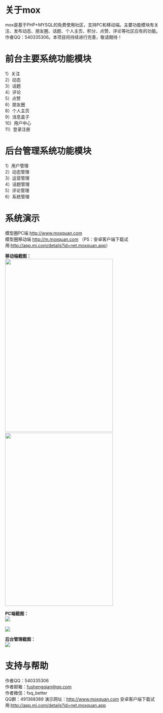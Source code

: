 # 关于mox
mox是基于PHP+MYSQL的免费使用社区，支持PC和移动端。主要功能模块有关注、发布动态、朋友圈、话题、个人主页、积分、点赞、评论等社区应有的功能。作者QQ：540335306。本项目将持续进行完善，敬请期待！

# 前台主要系统功能模块
1）关注</br>
2）动态</br>
3）话题</br>
4）评论</br>
5）点赞</br>
6）朋友圈</br>
8）个人主页</br>
9）消息盒子</br>
10）用户中心</br>
11）登录注册</br>

# 后台管理系统功能模块
1）用户管理</br>
2）动态管理</br>
3）运营管理</br>
4）话题管理</br>
5）评论管理</br>
6）系统管理</br>

# 系统演示
模型圈PC端 http://www.moxquan.com </br>
模型圈移动端 http://m.moxquan.com （PS：安卓客户端下载试用:<a target="_blank" href="http://app.mi.com/details?id=net.moxquan.app">http://app.mi.com/details?id=net.moxquan.app</a>）

<strong>移动端截图：</strong></br>
<img width="350" height="560" src="https://raw.githubusercontent.com/fushengqian/mox/master/doc/screenshots/mobile_2.jpg"/>
&nbsp;
&nbsp;
&nbsp;
&nbsp;
&nbsp;
&nbsp;
&nbsp;
<img width="350" height="560" src="https://raw.githubusercontent.com/fushengqian/mox/master/doc/screenshots/mobile_1.jpg"/>

<strong>PC端截图：</strong></br>
<img src="https://raw.githubusercontent.com/fushengqian/mox/master/doc/screenshots/pc_2.png"/></br></br>
<img src="https://raw.githubusercontent.com/fushengqian/mox/master/doc/screenshots/pc_3.png"/>

<strong>后台管理截图：</strong></br>
<img src="https://raw.githubusercontent.com/fushengqian/mox/master/doc/screenshots/admin_2.png"/>

# 支持与帮助
作者QQ：540335306</br>
作者邮箱：fushengqian@qq.com</br>
作者微信：fsq_better</br>
QQ群：491368389
演示网址：http://www.moxquan.com
安卓客户端下载试用:http://app.mi.com/details?id=net.moxquan.app

